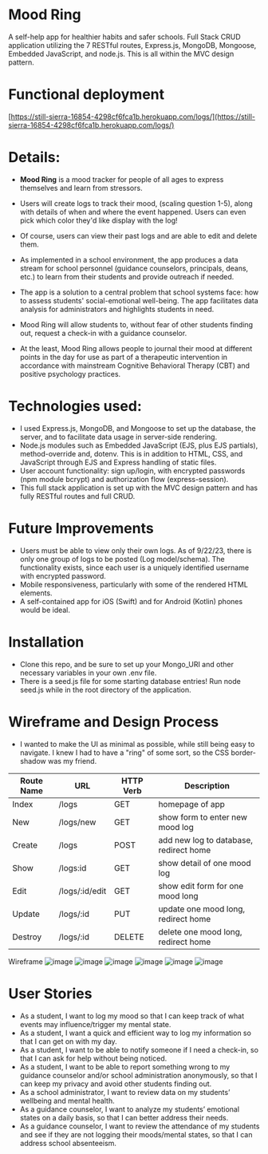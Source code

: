 # Mood Ring

A self-help app for healthier habits and safer schools.
Full Stack CRUD application utilizing the 7 RESTful routes, Express.js, MongoDB, Mongoose, Embedded JavaScript, and node.js. This is all within the MVC design pattern. 

# Functional deployment
[https://still-sierra-16854-4298cf6fca1b.herokuapp.com/logs/](https://still-sierra-16854-4298cf6fca1b.herokuapp.com/logs/)

# Details:

* **Mood Ring** is a mood tracker for people of all ages to express themselves and learn from stressors.
* Users will create logs to track their mood, (scaling question 1-5), along with details of when and where the event happened. Users can even pick which color they'd like display with the log!
* Of course, users can view their past logs and are able to edit and delete them.

* As implemented in a school environment, the app produces a data stream for school personnel (guidance counselors, principals, deans, etc.) to learn from their students and provide outreach if needed.
* The app is a solution to a central problem that school systems face: how to assess students' social-emotional well-being. The app facilitates data analysis for administrators and highlights students in need.
* Mood Ring will allow students to, without fear of other students finding out, request a check-in with a guidance counselor.
* At the least, Mood Ring allows people to journal their mood at different points in the day for use as part of a therapeutic intervention in accordance with mainstream Cognitive Behavioral Therapy (CBT) and positive psychology practices.

# Technologies used:

* I used Express.js, MongoDB, and Mongoose to set up the database, the server, and to facilitate data usage in server-side rendering.
* Node.js modules such as Embedded JavaScript (EJS, plus EJS partials), method-override and, dotenv. This is in addition to HTML, CSS, and JavaScript through EJS and Express handling of static files.
* User account functionality: sign up/login, with encrypted passwords (npm module bcrypt) and authorization flow (express-session).
* This full stack application is set up with the MVC design pattern and has fully RESTful routes and full CRUD.

# Future Improvements

* Users must be able to view only their own logs. As of 9/22/23, there is only one group of logs to be posted (Log model/schema). The functionality exists, since each user is a uniquely identified username with encrypted password.
* Mobile responsiveness, particularly with some of the rendered HTML elements.
* A self-contained app for iOS (Swift) and for Android (Kotlin) phones would be ideal.

# Installation 

* Clone this repo, and be sure to set up your Mongo_URI and other necessary variables in your own .env file.
* There is a seed.js file for some starting database entries! Run node seed.js while in the root directory of the application.

# Wireframe and Design Process 

* I wanted to make the UI as minimal as possible, while still being easy to navigate. I knew I had to have a "ring" of some sort, so the CSS border-shadow was my friend.

| Route Name | URL | HTTP Verb | Description |
| -------- | -------- | -------- | -------- | 
| Index  | /logs | GET | homepage of app |
| New | /logs/new     | GET | show form to enter new mood log |
| Create    | /logs    | POST | add new log to database, redirect home |
| Show    | /logs:id    | GET | show detail of one mood log |
| Edit    | /logs/:id/edit    | GET | show edit form for one mood long |
| Update    | /logs/:id    | PUT | update one mood long, redirect home |
| Destroy    | /logs/:id    | DELETE | delete one mood long, redirect home |

Wireframe
![image](https://github.com/ianpmaher/moodring/assets/120536234/6013c824-fc3e-4bc7-adb3-6d661662bf66)
![image](https://github.com/ianpmaher/moodring/assets/120536234/6796de9b-34b1-434c-8b16-970d3ad6615d)
![image](https://github.com/ianpmaher/moodring/assets/120536234/bc7df9a0-83c6-4522-b479-c71156783dcd)
![image](https://github.com/ianpmaher/moodring/assets/120536234/0944115c-72a4-44f6-bbb5-811068b99952)
![image](https://github.com/ianpmaher/moodring/assets/120536234/7a43fc46-f0e5-492b-a2d4-6ecbd4935378)
![image](https://github.com/ianpmaher/moodring/assets/120536234/a0fe2744-7801-4b4d-be35-1699b0d76f43)



# User Stories
- As a student, I want to log my mood so that I can keep track of what events may influence/trigger my mental state.
- As a student, I want a quick and efficient way to log my information so that I can get on with my day.
- As a student, I want to be able to notify someone if I need a check-in, so that I can ask for help without being noticed.
- As a student, I want to be able to report something wrong to my guidance counselor and/or school administration anonymously, so that I can keep my privacy and avoid other students finding out.
- As a school administrator, I want to review data on my students’ wellbeing and mental health. 
- As a guidance counselor, I want to analyze my students’ emotional states on a daily basis, so that I can better address their needs.
- As a guidance counselor, I want to review the attendance of my students and see if they are not logging their moods/mental states, so that I can address school absenteeism. 
